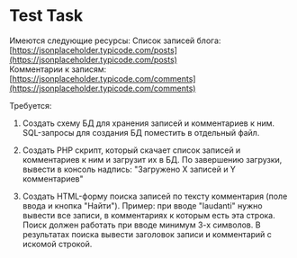 # Test Task

Имеются следующие ресурсы:
Список записей блога: [https://jsonplaceholder.typicode.com/posts](https://jsonplaceholder.typicode.com/posts)  
Комментарии к записям: [https://jsonplaceholder.typicode.com/comments](https://jsonplaceholder.typicode.com/comments)  
  
Требуется:  
  

1. Создать схему БД для хранения записей и комментариев к ним.
    SQL-запросы для создания БД поместить в отдельный файл.

  
2. Создать PHP скрипт, который скачает список записей и комментариев к ним и загрузит их в БД. По завершению загрузки, вывести в консоль надпись: "Загружено Х записей и Y комментариев"  
  
3. Создать HTML-форму поиска записей по тексту комментария (поле ввода и кнопка "Найти"). Пример: при вводе "laudanti" нужно вывести все записи, в комментариях к которым есть эта строка. Поиск должен работать при вводе минимум 3-х символов. В результатах поиска вывести заголовок записи и комментарий с искомой строкой.

